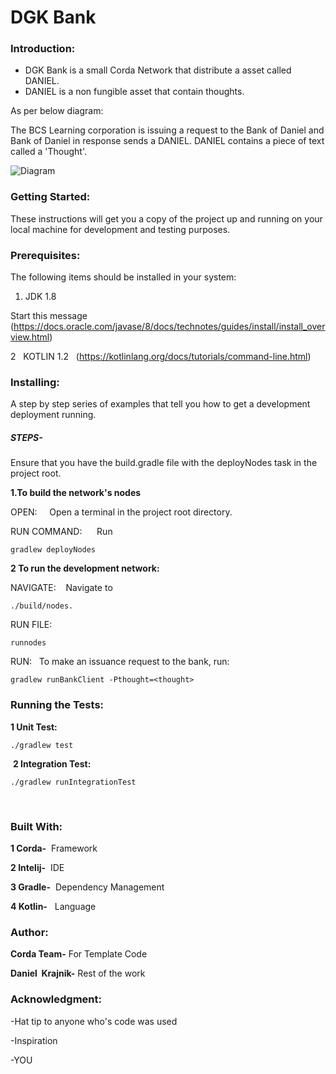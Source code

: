  # DGK Bank

### Introduction:
- DGK Bank is a small Corda Network that distribute a asset called DANIEL. 
- DANIEL is a non fungible asset that contain thoughts.

As per below diagram:

The BCS Learning corporation is issuing a request to the Bank of Daniel and Bank of Daniel in response sends a DANIEL. DANIEL contains a piece of text called a 'Thought'.

![Diagram](danielcorda.png)



### Getting Started:
These instructions will get you a copy of the project up and running on your local machine for development and testing purposes.  



### Prerequisites: 


The following items should be installed in your system: 

1. JDK 1.8  
 
 Start this message (https://docs.oracle.com/javase/8/docs/technotes/guides/install/install_overview.html)
 

2   KOTLIN 1.2
 
(https://kotlinlang.org/docs/tutorials/command-line.html)

### Installing: 
A step by step series of examples that tell you how to get a development deployment running. 
##### STEPS- 
Ensure that you have the build.gradle file with the deployNodes task in the project root. 

**1.To build the network's nodes** 

OPEN:     Open a terminal in the project root directory.
 

RUN COMMAND:      Run   
```
gradlew deployNodes
```



**2 To run the development network:** 

NAVIGATE:    Navigate to 


```
./build/nodes.
```



RUN FILE: 



```
runnodes
```




RUN:   To make an issuance request to the bank, run: 



```
gradlew runBankClient -Pthought=<thought>
```



### Running the Tests: 
  **1 Unit Test:**  
  
 
 ```
 ./gradlew test
 ```

 **2 Integration Test:**
 
 
 
 
 ```
 ./gradlew runIntegrationTest
 ```
 



### Built With: 
**1 Corda-**  Framework 

**2 Intelij-**  IDE 

**3 Gradle-**  Dependency Management 

**4 Kotlin-**   Language 



### Author: 
**Corda Team-** For Template Code 

**Daniel  Krajnik-** Rest of the work 
 
 
 
### Acknowledgment:
-Hat tip to anyone who's code was used  
  
-Inspiration  
  
-YOU 














